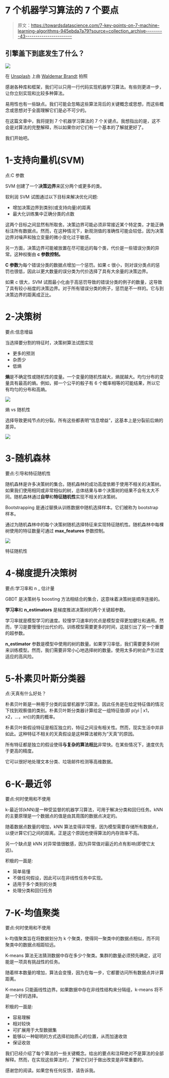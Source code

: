 # 7 个机器学习算法的 7 个要点

> 原文：<https://towardsdatascience.com/7-key-points-on-7-machine-learning-algorithms-945ebda7a79?source=collection_archive---------43----------------------->

## 引擎盖下到底发生了什么？

![](img/bdb4e98ddf9b584b7e9bb59d424b5a82.png)

在 [Unsplash](https://unsplash.com/s/photos/seven?utm_source=unsplash&utm_medium=referral&utm_content=creditCopyText) 上由 [Waldemar Brandt](https://unsplash.com/@waldemarbrandt67w?utm_source=unsplash&utm_medium=referral&utm_content=creditCopyText) 拍照

感谢各种库和框架，我们可以只用一行代码实现机器学习算法。有些则更进一步，让你立刻实现和比较多种算法。

易用性也有一些缺点。我们可能会忽略这些算法背后的关键概念或思想，而这些概念或思想对于全面理解它们是必不可少的。

在这篇文章中，我将提到 7 个机器学习算法的 7 个关键点。我想指出的是，这不会是对算法的完整解释，所以如果你对它们有一个基本的了解就更好了。

我们开始吧。

# **1-支持向量机(SVM)**

点:C 参数

SVM 创建了一个**决策边界**来区分两个或更多的类。

软利润 SVM 试图通过以下目标来解决优化问题:

*   增加决策边界到类别(或支持向量)的距离
*   最大化训练集中正确分类的点数

这两个目标之间显然有所取舍。决策边界可能必须非常接近某个特定类，才能正确标注所有数据点。然而，在这种情况下，新观测值的准确性可能会较低，因为决策边界对噪声和独立变量的微小变化过于敏感。

另一方面，决策边界可能被放置在尽可能远的每个类，代价是一些错误分类的异常。这种权衡由 **c 参数控制。**

**C 参数**为每个错误分类的数据点增加一个惩罚。如果 c 很小，则对误分类点的惩罚也很低，因此以更大数量的误分类为代价选择了具有大余量的决策边界。

如果 c 很大，SVM 试图最小化由于高惩罚导致的错误分类的例子的数量，这导致了具有较小裕度的决策边界。对于所有错误分类的例子，惩罚是不一样的。它与到决策边界的距离成正比。

# **2-决策树**

要点:信息增益

当选择要分割的特征时，决策树算法试图实现

*   更多的预测
*   杂质少
*   低熵

**熵**是不确定性或随机性的度量。一个变量的随机性越大，熵就越大。均匀分布的变量具有最高的熵。例如，掷一个公平的骰子有 6 个概率相等的可能结果，所以它有均匀的分布和高熵。

![](img/c108a3ccdef6a6358fed02b902c1cc9b.png)

熵 vs 随机性

选择导致更纯节点的分裂。所有这些都表明“信息增益”，这基本上是分裂前后熵的差异。

![](img/aadf02bd1c9f6ad378b23551353b7c89.png)

# **3-随机森林**

要点:引导和特征随机性

随机森林是许多决策树的集合。随机森林的成功高度依赖于使用不相关的决策树。如果我们使用相同或非常相似的树，总体结果与单个决策树的结果不会有太大不同。随机森林通过**自举**和**特征随机性**实现不相关的决策树。

Bootstrapping 是通过替换从训练数据中随机选择样本。它们被称为 bootstrap 样本。

通过为随机森林中的每个决策树随机选择特征来实现特征随机性。随机森林中每棵树使用的特征数量可通过 **max_features** 参数控制。

![](img/7f2277c1d968b128bf2befee9f991a4c.png)

特征随机性

# **4-梯度提升决策树**

要点:学习率和 n _ 估计量

GBDT 是决策树与 boosting 方法相结合的集合，这意味着决策树是顺序连接的。

**学习率**和 **n_estimators** 是梯度推进决策树的两个关键超参数。

学习率就是模型学习的速度。较慢学习速率的优点是模型变得更加健壮和通用。然而，学习是要慢慢付出代价的。训练模型需要更多的时间，这就引出了另一个重要的超参数。

**n_estimator** 参数是模型中使用的树的数量。如果学习率低，我们需要更多的树来训练模型。然而，我们需要非常小心地选择树的数量。使用太多的树会产生过度适应的高风险。

# **5-朴素贝叶斯分类器**

点:天真有什么好处？

朴素贝叶斯是一种用于分类的监督机器学习算法，因此任务是在给定特征值的情况下找到观察值的类别。朴素贝叶斯分类器计算给定一组特征值(即 p(yi | x1，x2，…，xn))的类的概率。

朴素贝叶斯假设特征是相互独立的，特征之间没有相关性。然而，现实生活中并非如此。这种特征不相关的天真假设是这种算法被称为“天真”的原因。

所有特征都是独立的假设使得**与复杂的算法相比**非常快。在某些情况下，速度优先于更高的精度。

它可以很好地处理文本分类、垃圾邮件检测等高维数据。

# **6-K-最近邻**

要点:何时使用和不使用

k-最近邻(kNN)是一种受监督的机器学习算法，可用于解决分类和回归任务。kNN 的主要原理是一个数据点的值是由其周围的数据点决定的。

随着数据点数量的增加，kNN 算法变得非常慢，因为模型需要存储所有数据点，以便计算它们之间的距离。正是这个原因也使得算法的内存效率不高。

另一个缺点是 kNN 对异常值很敏感，因为异常值对最近的点有影响(即使它太远)。

积极的一面是:

*   简单易懂
*   不做任何假设，因此可以在非线性任务中实现。
*   适用于多个类别的分类
*   处理分类和回归任务

# **7-K-均值聚类**

要点:何时使用和不使用

k-均值聚类旨在将数据划分为 k 个聚类，使得同一聚类中的数据点相似，而不同聚类中的数据点相距较远。

K-means 算法无法猜测数据中存在多少个聚类。集群的数量必须预先确定，这可能是一项具有挑战性的任务。

随着样本数量的增加，算法会变慢，因为在每一步，它都要访问所有数据点并计算距离。

K-means 只能画线性边界。如果数据中存在非线性结构来分隔组，k-means 将不是一个好的选择。

积极的一面是:

*   容易理解
*   相对较快
*   可扩展用于大型数据集
*   能够以一种聪明的方式选择初始质心的位置，从而加速收敛
*   保证收敛

我们已经介绍了每个算法的一些关键概念。给出的要点和注释绝对不是算法的全部解释。然而，在实现这些算法时，了解它们对于做出改变是非常重要的。

感谢您的阅读。如果您有任何反馈，请告诉我。